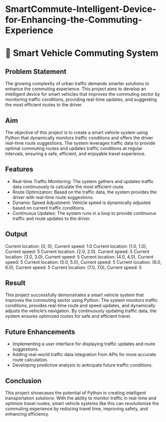 # SmartCommute-Intelligent-Device-for-Enhancing-the-Commuting-Experience

# 🚗 Smart Vehicle Commuting System

## Problem Statement

The growing complexity of urban traffic demands smarter solutions to enhance the commuting experience. This project aims to develop an intelligent device for smart vehicles that improves the commuting sector by monitoring traffic conditions, providing real-time updates, and suggesting the most efficient routes to the driver.

## Aim

The objective of this project is to create a smart vehicle system using Python that dynamically monitors traffic conditions and offers the driver real-time route suggestions. The system leverages traffic data to provide optimal commuting routes and updates traffic conditions at regular intervals, ensuring a safe, efficient, and enjoyable travel experience.

## Features

- Real-time Traffic Monitoring: The system gathers and updates traffic data continuously to calculate the most efficient route.
- Route Optimization: Based on the traffic data, the system provides the driver with real-time route suggestions.
- Dynamic Speed Adjustment: Vehicle speed is dynamically adjusted based on current traffic conditions.
- Continuous Updates: The system runs in a loop to provide continuous traffic and route updates to the driver.

## Output


Current location: (0, 0), Current speed: 1.0
Current location: (1.0, 1.0), Current speed: 5
Current location: (2.0, 2.0), Current speed: 5
Current location: (3.0, 3.0), Current speed: 5
Current location: (4.0, 4.0), Current speed: 5
Current location: (5.0, 5.0), Current speed: 5
Current location: (6.0, 6.0), Current speed: 5
Current location: (7.0, 7.0), Current speed: 5


## Result

This project successfully demonstrates a smart vehicle system that improves the commuting sector using Python. The system monitors traffic conditions, provides real-time route and speed updates, and dynamically adjusts the vehicle’s navigation. By continuously updating traffic data, the system ensures optimized routes for safe and efficient travel.

## Future Enhancements

- Implementing a user interface for displaying traffic updates and route suggestions.
- Adding real-world traffic data integration from APIs for more accurate route calculation.
- Developing predictive analysis to anticipate future traffic conditions.

## Conclusion

This project showcases the potential of Python in creating intelligent transportation solutions. With the ability to monitor traffic in real-time and optimize travel routes, smart vehicle systems like this can revolutionize the commuting experience by reducing travel time, improving safety, and enhancing efficiency.


